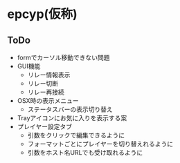 # epcyp(仮称)

## ToDo
- formでカーソル移動できない問題
- GUI機能
  - リレー情報表示
  - リレー切断
  - リレー再接続
- OSX時の表示メニュー
  - ステータスバーの表示切り替え
- Trayアイコンにお気に入りを表示する案
- プレイヤー設定タブ
  - 引数をクリックで編集できるように
  - フォーマットごとにプレイヤーを切り替えれるように
  - 引数をホスト名URLでも受け取れるように
